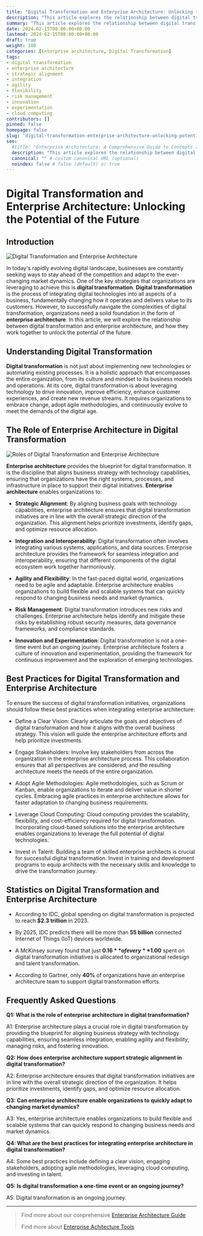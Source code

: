```yaml
---
title: "Digital Transformation and Enterprise Architecture: Unlocking the Potential of the Future"
description: "This article explores the relationship between digital transformation and enterprise architecture. It discusses the role of enterprise architecture in enabling strategic alignment, integration, agility, risk management and innovation."
summary: "This article explores the relationship between digital transformation and enterprise architecture. It discusses the role of enterprise architecture in enabling strategic alignment, integration, agility, risk management and innovation."
date: 2024-02-15T08:00:00+08:00
lastmod: 2024-02-15T08:00:00+08:00
draft: true
weight: 100
categories: [Enterprise architecture, Digital Transformation]
tags: 
- digital transformation
- enterprise architecture  
- strategic alignment
- integration
- agility
- flexibility
- risk management
- innovation
- experimentation
- cloud computing
contributors: []
pinned: false
homepage: false
slug: "digital-transformation-enterprise-architecture-unlocking-potential-future"
seo:
  #title: "Enterprise Architecture: A Comprehensive Guide to Concepts and Industry Practices" # custom title (optional)
  description: "This article explores the relationship between digital transformation and enterprise architecture. It discusses the role of enterprise architecture in enabling strategic alignment, integration, agility, risk management and innovation." # custom description (recommended)
  canonical: "" # custom canonical URL (optional)
  noindex: false # false (default) or true
---
```


# Digital Transformation and Enterprise Architecture: Unlocking the Potential of the Future

## Introduction

![Digital Transformation and Enterprise Architecture](https://cdn.sa.net/2024/02/13/DSnBxyvP3hqize4.png)

In today's rapidly evolving digital landscape, businesses are constantly seeking ways to stay ahead of the competition and adapt to the ever-changing market dynamics. One of the key strategies that organizations are leveraging to achieve this is **digital transformation**. **Digital transformation** is the process of integrating digital technologies into all aspects of a business, fundamentally changing how it operates and delivers value to its customers. However, to successfully navigate the complexities of digital transformation, organizations need a solid foundation in the form of **enterprise architecture**. In this article, we will explore the relationship between digital transformation and enterprise architecture, and how they work together to unlock the potential of the future.

## Understanding Digital Transformation

**Digital transformation** is not just about implementing new technologies or automating existing processes. It is a holistic approach that encompasses the entire organization, from its culture and mindset to its business models and operations. At its core, digital transformation is about leveraging technology to drive innovation, improve efficiency, enhance customer experiences, and create new revenue streams. It requires organizations to embrace change, adopt agile methodologies, and continuously evolve to meet the demands of the digital age.

## The Role of Enterprise Architecture in Digital Transformation


![Roles of Digital Transformation and Enterprise Architecture](https://cdn.sa.net/2024/02/13/hBOk2wmerXIfVsn.png)

**Enterprise architecture** provides the blueprint for digital transformation. It is the discipline that aligns business strategy with technology capabilities, ensuring that organizations have the right systems, processes, and infrastructure in place to support their digital initiatives. **Enterprise architecture** enables organizations to:

- **Strategic Alignment**: By aligning business goals with technology capabilities, enterprise architecture ensures that digital transformation initiatives are in line with the overall strategic direction of the organization. This alignment helps prioritize investments, identify gaps, and optimize resource allocation.

- **Integration and Interoperability**: Digital transformation often involves integrating various systems, applications, and data sources. Enterprise architecture provides the framework for seamless integration and interoperability, ensuring that different components of the digital ecosystem work together harmoniously.

- **Agility and Flexibility**: In the fast-paced digital world, organizations need to be agile and adaptable. Enterprise architecture enables organizations to build flexible and scalable systems that can quickly respond to changing business needs and market dynamics. 

- **Risk Management**: Digital transformation introduces new risks and challenges. Enterprise architecture helps identify and mitigate these risks by establishing robust security measures, data governance frameworks, and compliance standards.

- **Innovation and Experimentation**: Digital transformation is not a one-time event but an ongoing journey. Enterprise architecture fosters a culture of innovation and experimentation, providing the framework for continuous improvement and the exploration of emerging technologies.

## Best Practices for Digital Transformation and Enterprise Architecture

To ensure the success of digital transformation initiatives, organizations should follow these best practices when integrating enterprise architecture:

- Define a Clear Vision: Clearly articulate the goals and objectives of digital transformation and how it aligns with the overall business strategy. This vision will guide the enterprise architecture efforts and help prioritize investments.

- Engage Stakeholders: Involve key stakeholders from across the organization in the enterprise architecture process. This collaboration ensures that all perspectives are considered, and the resulting architecture meets the needs of the entire organization.

- Adopt Agile Methodologies: Agile methodologies, such as Scrum or Kanban, enable organizations to iterate and deliver value in shorter cycles. Embracing agile practices in enterprise architecture allows for faster adaptation to changing business requirements.

- Leverage Cloud Computing: Cloud computing provides the scalability, flexibility, and cost-efficiency required for digital transformation. Incorporating cloud-based solutions into the enterprise architecture enables organizations to leverage the full potential of digital technologies.

- Invest in Talent: Building a team of skilled enterprise architects is crucial for successful digital transformation. Invest in training and development programs to equip architects with the necessary skills and knowledge to drive the transformation journey.

## Statistics on Digital Transformation and Enterprise Architecture

- According to IDC, global spending on digital transformation is projected to reach **$2.3 trillion** in 2023. 

- By 2025, IDC predicts there will be more than **55 billion** connected Internet of Things (IoT) devices worldwide.

- A McKinsey survey found that just **$0.16** of every **$1.00** spent on digital transformation initiatives is allocated to organizational redesign and talent transformation. 

- According to Gartner, only **40%** of organizations have an enterprise architecture team to support digital transformation efforts.

## Frequently Asked Questions

**Q1: What is the role of enterprise architecture in digital transformation?**

A1: Enterprise architecture plays a crucial role in digital transformation by providing the blueprint for aligning business strategy with technology capabilities, ensuring seamless integration, enabling agility and flexibility, managing risks, and fostering innovation.

**Q2: How does enterprise architecture support strategic alignment in digital transformation?**

A2: Enterprise architecture ensures that digital transformation initiatives are in line with the overall strategic direction of the organization. It helps prioritize investments, identify gaps, and optimize resource allocation. 

**Q3: Can enterprise architecture enable organizations to quickly adapt to changing market dynamics?**

A3: Yes, enterprise architecture enables organizations to build flexible and scalable systems that can quickly respond to changing business needs and market dynamics.

**Q4: What are the best practices for integrating enterprise architecture in digital transformation?** 

A4: Some best practices include defining a clear vision, engaging stakeholders, adopting agile methodologies, leveraging cloud computing, and investing in talent.

**Q5: Is digital transformation a one-time event or an ongoing journey?**

A5: Digital transformation is an ongoing journey.

---

> Find more about our conprehensive [Enterprise Architecture Guide](/docs/ultimate-guides/chapter-1.1-introduction-of-enterprise-architecture/)
>
> Find more about [Enterprise Achitecture Tools](/docs/software-tools/)